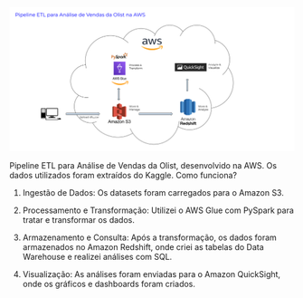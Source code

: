 ![Pipeline ETL](https://raw.githubusercontent.com/devrafael26/Pipeline-ETL-Data-Analytics-AWS/main/Pipeline%20ETL%20Olist.png)

Pipeline ETL para Análise de Vendas da Olist, desenvolvido na AWS.
Os dados utilizados foram extraídos do Kaggle.
Como funciona?
1. Ingestão de Dados: Os datasets foram carregados para o Amazon S3.
   
2. Processamento e Transformação: Utilizei o AWS Glue com PySpark para tratar e transformar os dados.
   
3. Armazenamento e Consulta: Após a transformação, os dados foram armazenados no Amazon Redshift, onde criei as tabelas do Data Warehouse e realizei análises com SQL.
   
4. Visualização: As análises foram enviadas para o Amazon QuickSight, onde os gráficos e dashboards foram criados.
